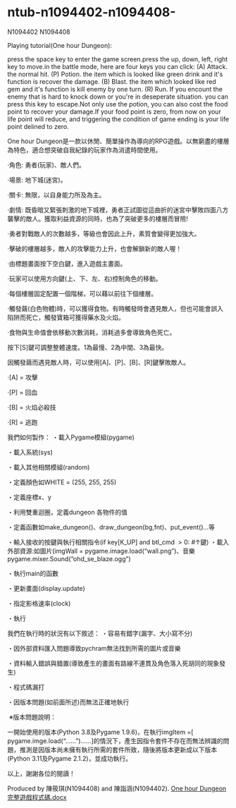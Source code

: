 # ntub-n1094402-n1094408-
N1094402 N1094408


Playing tutorial(One hour Dungeon):

press the space key to enter the game screen.press the up, down, left, right key to move.in the battle mode, here are four keys you can click:
(A) Attack. the normal hit.
(P) Potion. the item which is looked like green drink and it's function is recover the damage.
(B) Blast. the item which looked like red gem and it's function is kill enemy by one turn.
(R) Run. If you encount the enemy that is hard to knock down or you're in deseperate situation. you can press this key to escape.Not only use the potion, you can also cost the food point to recover your damage.If your food point is zero, from now on your life point will reduce, and triggering the condition of game ending is your life point delined to zero.

One hour Dungeon是一款以休閒、簡單操作為導向的RPG遊戲。以無窮盡的樓層為特色，適合想突破自我紀錄的玩家作為消遣時間使用。

·角色: 勇者(玩家)、敵人們。

·場景: 地下城(迷宮)。

·關卡: 無限，以自身能力所及為主。

·劇情: 既昏暗又緊張刺激的地下城裡，勇者正試圖從這曲折的迷宮中擊敗四面八方襲擊的敵人。獲取利益資源的同時，也為了突破更多的樓層而冒險!

·勇者對戰敵人的次數越多，等級也會因此上升，素質會變得更加強大。

·擊破的樓層越多，敵人的攻擊能力上升，也會解鎖新的敵人喔！

·由標題畫面按下空白鍵，進入遊戲主畫面。

·玩家可以使用方向鍵(上、下、左、右)控制角色的移動。

·每個樓層固定配置一個階梯，可以藉以前往下個樓層。

·觸發繭(白色物體)時，可以獲得食物。有時觸發時會遇見敵人，但也可能會誤入陷阱而死亡，觸發寶箱可獲得藥水及火焰。

·食物與生命值會依移動次數消耗，消耗過多會導致角色死亡。

按下[S]鍵可調整整體速度。1為最慢、2為中間、3為最快。 

因觸發繭而遇見敵人時，可以使用[A]、[P]、[B]、[R]鍵擊敗敵人。

·[A] = 攻擊

·[P] = 回血

·[B] = 火焰必殺技

·[R] = 逃跑


我們如何製作：
・載入Pygame模組(pygame)

・載入系統(sys)

・載入其他相關模組(random)

・定義顏色如WHITE = (255, 255, 255)

・定義座標x、y

・利用雙重迴圈，定義dungeon 各物件的值

・定義函數如make_dungeon()、draw_dungeon(bg,fnt)、put_event()…等

・輸入接收的按鍵與執行相關指令(if key[K_UP] and btl_cmd  > 0: #↑鍵) 
・載入外部資源:如圖片(imgWall = pygame.image.load(“wall.png”)、音樂pygame.mixer.Sound(“ohd_se_blaze.ogg”)

・執行main的函數

・更新畫面(display.update)

・指定影格速率(clock)

・執行 

我們在執行時的狀況有以下敘述：
・容易有錯字(漏字、大小寫不分)

・因外部資料匯入問題導致pychram無法找到所需的圖片或音樂

・資料輸入錯誤與錯置(導致產生的畫面有路線不連貫及角色落入死胡同的現象發生)

・程式碼漏打

・因版本問題(如前面所述)而無法正確地執行 


 ※版本問題說明：

一開始使用的版本(Python 3.8及Pygame 1.9.6)，在執行imgItem =[  pygame.imge.load(“……”)……]的情況下，產生因指令套件不存在而無法辨識的問題，推測是因版本尚未擁有執行所需的套件所致，隨後將版本更新成以下版本(Python 3.11及Pygame 2.1.2)，並成功執行。 


以上，謝謝各位的閱讀！

Produced by 陳筱琪(N1094408) and 陳詣涵(N1094402).
[One hour Dungeon 完整遊戲程式碼.docx](https://github.com/Q110011001/ntub-n1094402-n1094408-/files/10326985/One.hour.Dungeon.docx)
